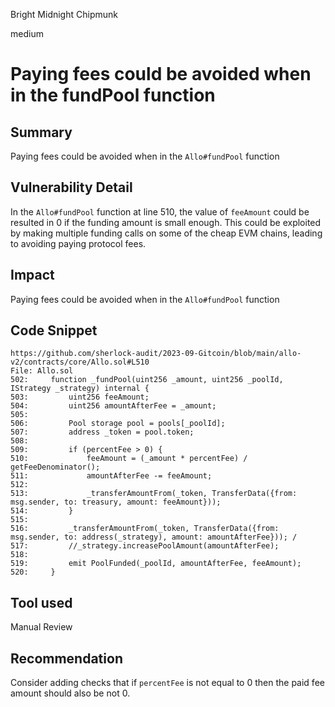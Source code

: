 Bright Midnight Chipmunk

medium

# Paying fees could be avoided when in the fundPool function
## Summary

Paying fees could be avoided when in the `Allo#fundPool` function

## Vulnerability Detail

In the `Allo#fundPool` function at line 510, the value of `feeAmount` could be resulted in 0 if the funding amount is small enough. This could be exploited by making multiple funding calls on some of the cheap EVM chains, leading to avoiding paying protocol fees.

## Impact

Paying fees could be avoided when in the `Allo#fundPool` function

## Code Snippet

```solidity
https://github.com/sherlock-audit/2023-09-Gitcoin/blob/main/allo-v2/contracts/core/Allo.sol#L510
File: Allo.sol
502:     function _fundPool(uint256 _amount, uint256 _poolId, IStrategy _strategy) internal {
503:         uint256 feeAmount;
504:         uint256 amountAfterFee = _amount;
505: 
506:         Pool storage pool = pools[_poolId];
507:         address _token = pool.token;
508: 
509:         if (percentFee > 0) {
510:             feeAmount = (_amount * percentFee) / getFeeDenominator(); 
511:             amountAfterFee -= feeAmount;
512: 
513:             _transferAmountFrom(_token, TransferData({from: msg.sender, to: treasury, amount: feeAmount}));
514:         }
515: 
516:         _transferAmountFrom(_token, TransferData({from: msg.sender, to: address(_strategy), amount: amountAfterFee})); /
517:         //_strategy.increasePoolAmount(amountAfterFee);
518: 
519:         emit PoolFunded(_poolId, amountAfterFee, feeAmount);
520:     }
```

## Tool used

Manual Review

## Recommendation

Consider adding checks that if `percentFee` is not equal to 0 then the paid fee amount should also be not 0.
